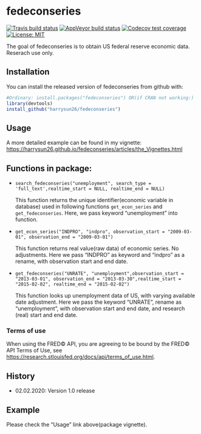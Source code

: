 
<!-- README.md is generated from README.Rmd. Please edit that file -->

# fedeconseries

<!-- badges: start -->

[![Travis build
status](https://travis-ci.org/harrysun26/fedeconseries.svg?branch=master)](https://travis-ci.org/harrysun26/fedeconseries)
[![AppVeyor build
status](https://ci.appveyor.com/api/projects/status/github/harrysun26/fedeconseries?branch=master&svg=true)](https://ci.appveyor.com/project/harrysun26/fedeconseries)
[![Codecov test
coverage](https://codecov.io/gh/harrysun26/fedeconseries/branch/master/graph/badge.svg)](https://codecov.io/gh/harrysun26/fedeconseries?branch=master)
[![License:
MIT](https://img.shields.io/badge/License-MIT-yellow.svg)](https://opensource.org/licenses/MIT)
<!-- badges: end -->

The goal of fedeconseries is to obtain US federal reserve economic data.
Reserach use only.

## Installation

You can install the released version of fedeconseries from github with:

``` r
#Ordinary: install.packages("fedeconseries") OR(if CRAN not working:)
library(devtools)
install_github("harrysun26/fedeconseries")
```

## Usage

A more detailed example can be found in my vignette:
<https://harrysun26.github.io/fedeconseries/articles/the_Vignettes.html>

## Functions in package:

  - `search_fedeconseries("unemployment", search_type =
    'full_text',realtime_start = NULL, realtime_end = NULL)`
    
    This function returns the unique identifier(economic variable in
    database) used in following functions `get_econ_series` and
    `get_fedeconseries`. Here, we pass keyword “unemployment” into
    function.

  - `get_econ_series("INDPRO", "indpro", observation_start =
    "2009-03-01", observation_end = "2009-03-01")`
    
    This function returns real value(raw data) of economic series. No
    adjustments. Here we pass “INDPRO” as keyword and “indpro” as a
    rename, with observation start and end date.

  - `get_fedeconseries("UNRATE", "unemployment",observation_start =
    "2013-03-01", observation_end = "2013-03-30",realtime_start =
    "2015-02-02", realtime_end = "2015-02-02")`
    
    This function looks up unemployment data of US, with varying
    available date adjustment. Here we pass the keyword “UNRATE”, rename
    as “unemployment”, with observation start and end date, and research
    (real) start and end date.

### Terms of use

When using the FRED© API, you are agreeing to be bound by the FRED© API
Terms of Use, see
<https://research.stlouisfed.org/docs/api/terms_of_use.html>.

## History

  - 02.02.2020: Version 1.0 release

## Example

Please check the “Usage” link above(package vignette).
